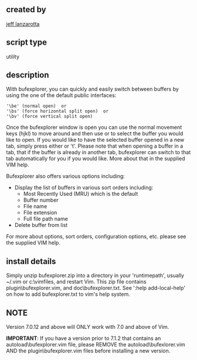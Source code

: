 created by
---------
[jeff lanzarotta](http://www.vim.org/account/profile.php?user_id=97)

script type
----------
utility

description
-----------
With bufexplorer, you can quickly and easily switch between buffers by using the one of the default public interfaces:

    '\be' (normal open)  or
    '\bs' (force horizontal split open)  or
    '\bv' (force vertical split open)

Once the bufexplorer window is open you can use the normal movement keys (hjkl) to move around and then use <Enter> or <Left-Mouse-Click> to select the buffer you would like to open. If you would like to have the selected buffer opened in a new tab, simply press either <Shift-Enter> or 't'. Please note that when opening a buffer in a tab, that if the buffer is already in another tab, bufexplorer can switch to that tab automatically for you if you would like. More about that in the supplied VIM help.

Bufexplorer also offers various options including:

* Display the list of buffers in various sort orders including:
  * Most Recently Used (MRU) which is the default
  * Buffer number
  * File name
  * File extension
  * Full file path name
* Delete buffer from list

For more about options, sort orders, configuration options, etc. please see the supplied VIM help.

install details
---------------
Simply unzip bufexplorer.zip into a directory in your 'runtimepath', usually ~/.vim or c:\vimfiles, and restart Vim. This zip file contains plugin\bufexplorer.vim, and doc\bufexplorer.txt.  See ':help add-local-help' on how to add bufexplorer.txt to vim's help system.

NOTE
----
Version 7.0.12 and above will ONLY work with 7.0 and above of Vim.

**IMPORTANT**: If you have a version prior to 7.1.2 that contains an autoload\bufexplorer.vim file, please REMOVE the autoload\bufexlorer.vim AND the plugin\bufexplorer.vim files before installing a new version.

